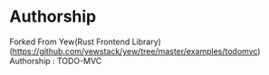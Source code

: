 # Authorship
Forked From Yew(Rust Frontend Library)(https://github.com/yewstack/yew/tree/master/examples/todomvc)
Authorship : TODO-MVC
